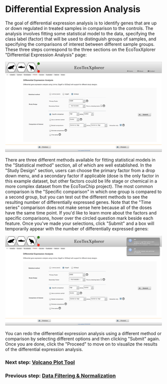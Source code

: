 # Differential Expression Analysis

The goal of differential expression analysis is to identify genes that are up or down regulated in treated samples in comparison to the controls. The analysis involves fitting some statistical model to the data, specifying the class label (factor) that will be used to distinguish groups of samples, and specifying the comparisons of interest between different sample groups. These three steps correspond to the three sections on the EcoToxXplorer "Differential Expression Analysis" page:

![Image](RNAseq_DEG.png)

There are three different methods available for fitting statistical models in the "Statistical method" section, all of which are well established. In the "Study Design" section, users can choose the primary factor from a drop down menu, and a secondary factor if applicable (dose is the only factor in this example dataset, but other factors could be life stage or chemical in a more complex dataset from the EcoToxChip project). The most common comparison is the "Specific comparison" in which one group is compared to a second group, but you can test out the different methods to see the resulting number of differentially expressed genes. Note that the "Time series" comparison does not make sense here because all of the doses have the same time point. If you'd like to learn more about the factors and specific comparisons, hover over the circled question mark beside each feature. Once you've made your selections, click "Submit" and a box will temporarily appear with the number of differentially expressed genes:

![Image](RNAseq_DEG_results.png)

You can redo the differential expression analysis using a different method or comparison by selecting different options and then clicking "Submit" again. Once you are done, click the "Proceed" to move on to visualize the results of the differential expression analysis. 

### Next step: [Volcano Plot Tool](rnaseq_volcano.md)
### Previous step: [Data Filtering & Normalization](rnaseq_filtering.md)
